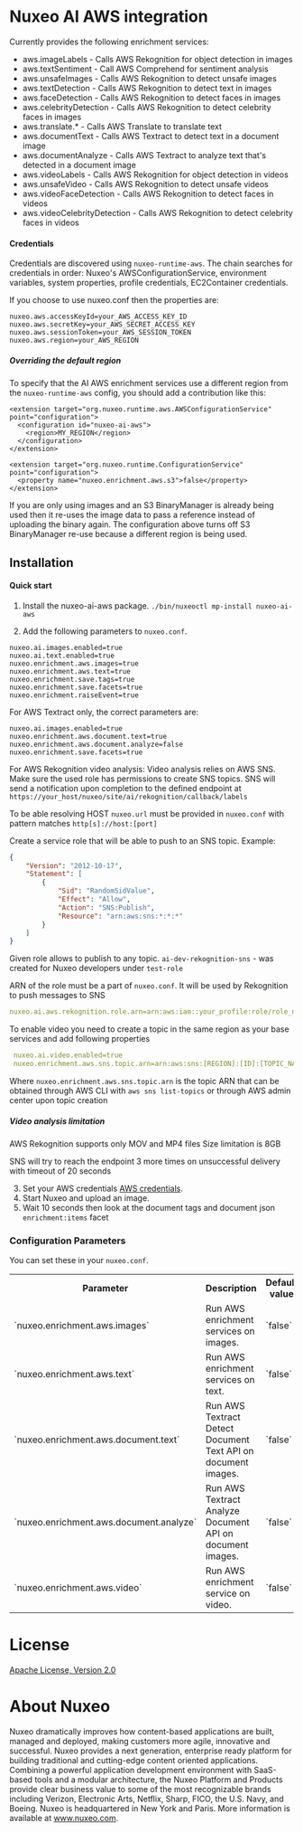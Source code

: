 # Nuxeo AI AWS integration

Currently provides the following enrichment services:
  * aws.imageLabels - Calls AWS Rekognition for object detection in images
  * aws.textSentiment - Call AWS Comprehend for sentiment analysis
  * aws.unsafeImages - Calls AWS Rekognition to detect unsafe images
  * aws.textDetection - Calls AWS Rekognition to detect text in images
  * aws.faceDetection - Calls AWS Rekognition to detect faces in images
  * aws.celebrityDetection - Calls AWS Rekognition to detect celebrity faces in images
  * aws.translate.* - Calls AWS Translate to translate text
  * aws.documentText - Calls AWS Textract to detect text in a document image
  * aws.documentAnalyze - Calls AWS Textract to analyze text that's detected in a document image
  * aws.videoLabels - Calls AWS Rekognition for object detection in videos
  * aws.unsafeVideo - Calls AWS Rekognition to detect unsafe videos
  * aws.videoFaceDetection - Calls AWS Rekognition to detect faces in videos
  * aws.videoCelebrityDetection - Calls AWS Rekognition to detect celebrity faces in videos
  
#### Credentials
Credentials are discovered using `nuxeo-runtime-aws`.
The chain searches for credentials in order: Nuxeo's AWSConfigurationService, environment variables, system properties, profile credentials, EC2Container credentials.

If you choose to use nuxeo.conf then the properties are:
```
nuxeo.aws.accessKeyId=your_AWS_ACCESS_KEY_ID
nuxeo.aws.secretKey=your_AWS_SECRET_ACCESS_KEY
nuxeo.aws.sessionToken=your_AWS_SESSION_TOKEN
nuxeo.aws.region=your_AWS_REGION
```

##### Overriding the default region
To specify that the AI AWS enrichment services use a different region from the `nuxeo-runtime-aws` config, you should add a contribution like this:
```
<extension target="org.nuxeo.runtime.aws.AWSConfigurationService" point="configuration">
  <configuration id="nuxeo-ai-aws">
    <region>MY_REGION</region>
  </configuration>
</extension>
  
<extension target="org.nuxeo.runtime.ConfigurationService" point="configuration">
  <property name="nuxeo.enrichment.aws.s3">false</property>
</extension>
```

If you are only using images and an S3 BinaryManager is already being used then it re-uses the image data to pass a reference instead of uploading the binary again.
The configuration above turns off S3 BinaryManager re-use because a different region is being used.

## Installation
#### Quick start
1. Install the nuxeo-ai-aws package. `./bin/nuxeoctl mp-install nuxeo-ai-aws`

2. Add the following parameters to `nuxeo.conf`.
```
nuxeo.ai.images.enabled=true
nuxeo.ai.text.enabled=true
nuxeo.enrichment.aws.images=true
nuxeo.enrichment.aws.text=true
nuxeo.enrichment.save.tags=true
nuxeo.enrichment.save.facets=true
nuxeo.enrichment.raiseEvent=true
```

For AWS Textract only, the correct parameters are:
```
nuxeo.ai.images.enabled=true
nuxeo.enrichment.aws.document.text=true
nuxeo.enrichment.aws.document.analyze=false
nuxeo.enrichment.save.facets=true
```

For AWS Rekognition video analysis:
Video analysis relies on AWS SNS. Make sure the used role has permissions to create SNS topics.
SNS will send a notification upon completion to the defined endpoint at
 `https://your_host/nuxeo/site/ai/rekognition/callback/labels`

To be able resolving HOST `nuxeo.url` must be provided in `nuxeo.conf` with pattern matches `http[s]://host:[port]`

Create a service role that will be able to push to an SNS topic.
Example:
```json
{
    "Version": "2012-10-17",
    "Statement": [
        {
            "Sid": "RandomSidValue",
            "Effect": "Allow",
            "Action": "SNS:Publish",
            "Resource": "arn:aws:sns:*:*:*"
        }
    ]
}
```

Given role allows to publish to any topic.
`ai-dev-rekognition-sns` - was created for Nuxeo developers under `test-role` 

ARN of the role must be a part of `nuxeo.conf`. It will be used by Rekognition to push messages to SNS
```yaml
nuxeo.ai.aws.rekognition.role.arn=arn:aws:iam::your_profile:role/role_name
```

To enable video you need to create a topic in the same region as your base services and add following properties 
```yaml
 nuxeo.ai.video.enabled=true
 nuxeo.enrichment.aws.sns.topic.arn=arn:aws:sns:[REGION]:[ID]:[TOPIC_NAME]
```
Where `nuxeo.enrichment.aws.sns.topic.arn` is the topic ARN that can be obtained through AWS CLI with
`aws sns list-topics` or through AWS admin center upon topic creation

##### Video analysis limitation
AWS Rekognition supports only MOV and MP4 files
Size limitation is 8GB

SNS will try to reach the endpoint 3 more times on unsuccessful delivery with timeout of 20 seconds

3. Set your AWS credentials [AWS credentials](#credentials).
4. Start Nuxeo and upload an image.
5. Wait 10 seconds then look at the document tags and document json `enrichment:items` facet

### Configuration Parameters
You can set these in your `nuxeo.conf`.
<div class="table-scroll">
<table class="hover">
<tbody>
<tr>
<th width="250" colspan="1">Parameter</th>
<th colspan="1">Description</th>
<th width="250" colspan="1">Default value</th>
<th width="150" colspan="1">Since</th>
</tr>
<tr>
<tr>
<td colspan="1">`nuxeo.enrichment.aws.images`</td>
<td colspan="1">Run AWS enrichment services on images.</td>
<td colspan="1">`false`</td>
<td colspan="1">Since 1.0</td>
</tr>
<tr>
<td colspan="1">`nuxeo.enrichment.aws.text`</td>
<td colspan="1">Run AWS enrichment services on text.</td>
<td colspan="1">`false`</td>
<td colspan="1">Since 1.0</td>
</tr>
<tr>
<td colspan="1">`nuxeo.enrichment.aws.document.text`</td>
<td colspan="1">Run AWS Textract Detect Document Text API on document images.</td>
<td colspan="1">`false`</td>
<td colspan="1">Since 2.1.2</td>
</tr>
<tr>
<td colspan="1">`nuxeo.enrichment.aws.document.analyze`</td>
<td colspan="1">Run AWS Textract Analyze Document API on document images.</td>
<td colspan="1">`false`</td>
<td colspan="1">Since 2.1.2</td>
</tr>
<tr>
<td colspan="1">`nuxeo.enrichment.aws.video`</td>
<td colspan="1">Run AWS enrichment service on video.</td>
<td colspan="1">`false`</td>
<td colspan="1">Since 2.2.0</td>
</tr>
</tbody>
</table>
</div>

# License
[Apache License, Version 2.0](http://www.apache.org/licenses/LICENSE-2.0.html)

# About Nuxeo

Nuxeo dramatically improves how content-based applications are built, managed and deployed, making customers more agile, innovative and successful. Nuxeo provides a next generation, enterprise ready platform for building traditional and cutting-edge content oriented applications. Combining a powerful application development environment with SaaS-based tools and a modular architecture, the Nuxeo Platform and Products provide clear business value to some of the most recognizable brands including Verizon, Electronic Arts, Netflix, Sharp, FICO, the U.S. Navy, and Boeing. Nuxeo is headquartered in New York and Paris. More information is available at www.nuxeo.com.

